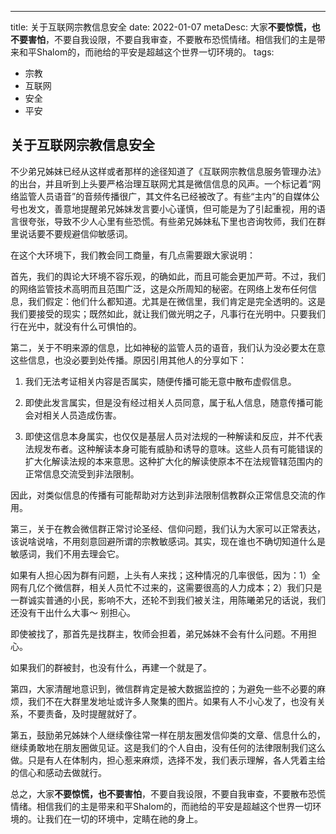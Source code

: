 ---
title: 关于互联网宗教信息安全
date: 2022-01-07
metaDesc: 大家**不要惊慌，也不要害怕**，不要自我设限，不要自我审查，不要散布恐慌情绪。相信我们的主是带来和平Shalom的，而祂给的平安是超越这个世界一切环境的。
tags:
  - 宗教
  - 互联网
  - 安全
  - 平安


## 关于互联网宗教信息安全

不少弟兄姊妹已经从这样或者那样的途径知道了《互联网宗教信息服务管理办法》的出台，并且听到上头要严格治理互联网尤其是微信信息的风声。一个标记着“网络监管人员语音”的音频传播很广，其文件名已经被改了。有些“主内”的自媒体公号也发文，善意地提醒弟兄姊妹发言要小心谨慎，但可能是为了引起重视，用的语言很夸张，导致不少人心里有些恐慌。有些弟兄姊妹私下里也咨询牧师，我们在群里说话要不要规避信仰敏感词。

在这个大环境下，我们教会同工商量，有几点需要跟大家说明：

首先，我们的舆论大环境不容乐观，的确如此，而且可能会更加严苛。不过，我们的网络监管技术高明而且范围广泛，这是众所周知的秘密。在网络上发布任何信息，我们假定：他们什么都知道。尤其是在微信里，我们肯定是完全透明的。这是我们要接受的现实；既然如此，就让我们做光明之子，凡事行在光明中。只要我们行在光中，就没有什么可惧怕的。


第二，关于不明来源的信息，比如神秘的监管人员的语音，我们认为没必要太在意这些信息，也没必要到处传播。原因引用其他人的分享如下：

1. 我们无法考证相关内容是否属实，随便传播可能无意中散布虚假信息。

2. 即使此发言属实，但是没有经过相关人员同意，属于私人信息，随意传播可能会对相关人员造成伤害。

3. 即使这信息本身属实，也仅仅是基层人员对法规的一种解读和反应，并不代表法规发布者。这种解读本身可能有威胁和诱导的意味。这些人员有可能错误的扩大化解读法规的本来意思。这种扩大化的解读使原本不在法规管辖范围内的正常信息交流受到非法限制。

因此，对类似信息的传播有可能帮助对方达到非法限制信教群众正常信息交流的作用。

第三，关于在教会微信群正常讨论圣经、信仰问题，我们认为大家可以正常表达，该说啥说啥，不用刻意回避所谓的宗教敏感词。其实，现在谁也不确切知道什么是敏感词，我们不用去理会它。

如果有人担心因为群有问题，上头有人来找；这种情况的几率很低，因为：1）全网有几亿个微信群，相关人员忙不过来的，这需要很高的人力成本；2）我们只是一群诚实普通的小民，影响不大，还轮不到我们被关注，用陈曦弟兄的话说，我们还没有干出什么大事～ 别担心。


即使被找了，那首先是找群主，牧师会担着，弟兄姊妹不会有什么问题。不用担心。

如果我们的群被封，也没有什么，再建一个就是了。




第四，大家清醒地意识到，微信群肯定是被大数据监控的；为避免一些不必要的麻烦，我们不在大群里发地址或许多人聚集的图片。如果有人不小心发了，也没有关系，不要责备，及时提醒就好了。


第五，鼓励弟兄姊妹个人继续像往常一样在朋友圈发信仰类的文章、信息什么的，继续勇敢地在朋友圈做见证。这是我们的个人自由，没有任何的法律限制我们这么做。只是有人在体制内，担心惹来麻烦，选择不发，我们表示理解，各人凭着主给的信心和感动去做就行。




总之，大家**不要惊慌，也不要害怕**，不要自我设限，不要自我审查，不要散布恐慌情绪。相信我们的主是带来和平Shalom的，而祂给的平安是超越这个世界一切环境的。让我们在一切的环境中，定睛在祂的身上。
